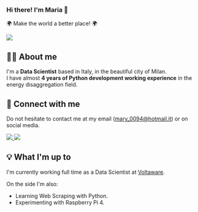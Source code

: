 ### Hi there! I'm Maria 👋
:earth_africa: Make the world a better place! :earth_africa:

![](https://media.giphy.com/media/USV0ym3bVWQJJmNu3N/giphy.gif)

## :woman_technologist: About me 
I'm a **Data Scientist** based in Italy, in the beautiful city of Milan.  
I have almost **4 years of Python development working experience** in the energy disaggregation field. 

## :handshake: Connect with me 
Do not hesitate to contact me at my email (mary_0094@hotmail.it) or on social media. 

<div id="badges">
  <a href="https://it.linkedin.com/in/maria-dancianu-860613146">
    <img src="https://img.shields.io/badge/LinkedIn-0A66C2.svg?style=for-the-badge&logo=LinkedIn&logoColor=white"/>
  </a>
  <a href="https://www.instagram.com/mariadancianu/">
    <img src="https://img.shields.io/badge/Instagram-E4405F.svg?style=for-the-badge&logo=Instagram&logoColor=white"/>
  </a>
</div>

## :bulb: What I'm up to 
I'm currently working full time as a Data Scientist at [Voltaware](https://voltaware.com/).

On the side I'm also:
- Learning Web Scraping with Python. 
- Experimenting with Raspberry Pi 4. 





<!--

**mariadancianu/mariadancianu** is a ✨ _special_ ✨ repository because its `README.md` (this file) appears on your GitHub profile.

# todo:

## :toolbox: Technologies & Skills

## Blog posts 


Here are some ideas to get you started:

- 🔭 I’m currently working on ...
- 🌱 I’m currently learning ...
- 👯 I’m looking to collaborate on ...
- 🤔 I’m looking for help with ...
- 💬 Ask me about ...
- 📫 How to reach me: ...
- 😄 Pronouns: ...
- ⚡ Fun fact: ...
-->
